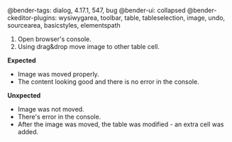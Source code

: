@bender-tags: dialog, 4.17.1, 547, bug
@bender-ui: collapsed
@bender-ckeditor-plugins: wysiwygarea, toolbar, table, tableselection, image, undo, sourcearea, basicstyles, elementspath


1. Open browser's console.
3. Using drag&drop move image to other table cell.

**Expected**

* Image was moved properly.
* The content looking good and there is no error in the console.

**Unxpected**

* Image was not moved.
* There's error in the console.
* After the image was moved, the table was modified - an extra cell was added.
